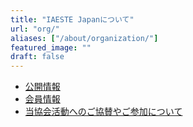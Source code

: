 ```yaml
---
title: "IAESTE Japanについて"
url: "org/"
aliases: ["/about/organization/"]
featured_image: ""
draft: false
---
```


- [公開情報](/org/public-information/)
- [会員情報](/org/members/)
- [当協会活動へのご協賛やご参加について](/org/join/)
